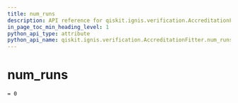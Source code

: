 ```yaml
---
title: num_runs
description: API reference for qiskit.ignis.verification.AccreditationFitter.num_runs
in_page_toc_min_heading_level: 1
python_api_type: attribute
python_api_name: qiskit.ignis.verification.AccreditationFitter.num_runs
---
```


# num\_runs

<span id="qiskit.ignis.verification.AccreditationFitter.num_runs" />

`= 0`

